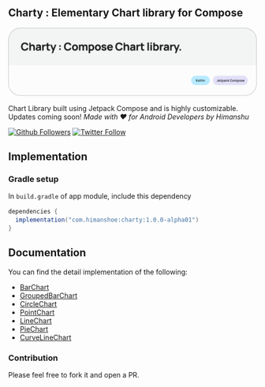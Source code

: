 ## Charty : Elementary Chart library for Compose

![Charty](img/banner.png)

Chart Library built using Jetpack Compose and is highly customizable. Updates coming soon!
_Made with ❤️ for Android Developers by Himanshu_

[![Github Followers](https://img.shields.io/github/followers/hi-manshu?label=Follow&style=social)](https://github.com/hi-manshu)
[![Twitter Follow](https://img.shields.io/twitter/follow/hi_man_shoe?label=Follow&style=social)](https://twitter.com/hi_man_shoe)

## Implementation

### Gradle setup

In `build.gradle` of app module, include this dependency

```gradle
dependencies {
  implementation("com.himanshoe:charty:1.0.0-alpha01")
}
```

## Documentation
You can find the detail implementation of the following:

- [BarChart](docs/BarChart.md)
- [GroupedBarChart](docs/GroupedBarChart.md)
- [CircleChart](docs/CircleChart.md)
- [PointChart](docs/PointChart.md)
- [LineChart](docs/LineChart.md)
- [PieChart](docs/PieChart.md)
- [CurveLineChart](docs/CurveLineChart.md)


### Contribution
Please feel free to fork it and open a PR.


